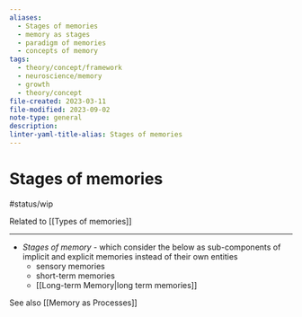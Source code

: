 ```yaml
---
aliases:
  - Stages of memories
  - memory as stages
  - paradigm of memories
  - concepts of memory
tags:
  - theory/concept/framework
  - neuroscience/memory
  - growth
  - theory/concept
file-created: 2023-03-11
file-modified: 2023-09-02
note-type: general
description: 
linter-yaml-title-alias: Stages of memories
---
```


# Stages of memories

#status/wip

Related to [[Types of memories]]

---

- *Stages of memory* - which consider the below as sub-components of implicit and explicit memories instead of their own entities
	- sensory memories
	- short-term memories
	- [[Long-term Memory|long term memories]]

See also [[Memory as Processes]]
